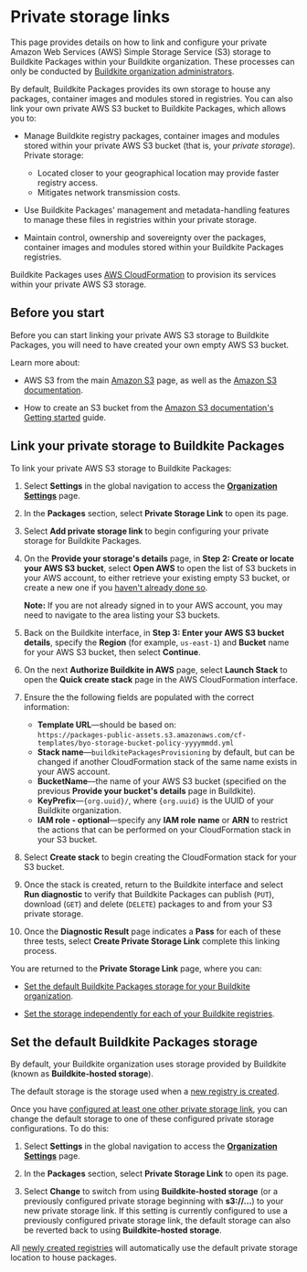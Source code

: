 # Private storage links

This page provides details on how to link and configure your private Amazon Web Services (AWS) Simple Storage Service (S3) storage to Buildkite Packages within your Buildkite organization. These processes can only be conducted by [Buildkite organization administrators](/docs/packages/permissions#manage-teams-and-permissions-organization-level-permissions).

By default, Buildkite Packages provides its own storage to house any packages, container images and modules stored in registries. You can also link your own private AWS S3 bucket to Buildkite Packages, which allows you to:

- Manage Buildkite registry packages, container images and modules stored within your private AWS S3 bucket (that is, your _private storage_). Private storage:
    * Located closer to your geographical location may provide faster registry access.
    * Mitigates network transmission costs.

- Use Buildkite Packages' management and metadata-handling features to manage these files in registries within your private storage.

- Maintain control, ownership and sovereignty over the packages, container images and modules stored within your Buildkite Packages registries.

Buildkite Packages uses [AWS CloudFormation](https://docs.aws.amazon.com/AWSCloudFormation/latest/UserGuide/Welcome.html) to provision its services within your private AWS S3 storage.

## Before you start

Before you can start linking your private AWS S3 storage to Buildkite Packages, you will need to have created your own empty AWS S3 bucket.

Learn more about:

- AWS S3 from the main [Amazon S3](https://aws.amazon.com/s3/) page, as well as the [Amazon S3 documentation](https://docs.aws.amazon.com/s3/).

- How to create an S3 bucket from the [Amazon S3 documentation's Getting started](https://docs.aws.amazon.com/AmazonS3/latest/userguide/GetStartedWithS3.html) guide.

## Link your private storage to Buildkite Packages

To link your private AWS S3 storage to Buildkite Packages:

1. Select **Settings** in the global navigation to access the [**Organization Settings**](https://buildkite.com/organizations/~/settings) page.

1. In the **Packages** section, select **Private Storage Link** to open its page.

1. Select **Add private storage link** to begin configuring your private storage for Buildkite Packages.

1. On the **Provide your storage's details** page, in **Step 2: Create or locate your AWS S3 bucket**, select **Open AWS** to open the list of S3 buckets in your AWS account, to either retrieve your existing empty S3 bucket, or create a new one if you [haven't already done so](#before-you-start).

    **Note:** If you are not already signed in to your AWS account, you may need to navigate to the area listing your S3 buckets.

1. Back on the Buildkite interface, in **Step 3: Enter your AWS S3 bucket details**, specify the **Region** (for example, `us-east-1`) and **Bucket** name for your AWS S3 bucket, then select **Continue**.

1. On the next **Authorize Buildkite in AWS** page, select **Launch Stack** to open the **Quick create stack** page in the AWS CloudFormation interface.

1. Ensure the the following fields are populated with the correct information:
    * **Template URL**—should be based on:<br/>`https://packages-public-assets.s3.amazonaws.com/cf-templates/byo-storage-bucket-policy-yyyymmdd.yml`
    * **Stack name**—`buildkitePackagesProvisioning` by default, but can be changed if another CloudFormation stack of the same name exists in your AWS account.
    * **BucketName**—the name of your AWS S3 bucket (specified on the previous **Provide your bucket's details** page in Buildkite).
    * **KeyPrefix**—`{org.uuid}/`, where `{org.uuid}` is the UUID of your Buildkite organization.
    * **IAM role - optional**—specify any **IAM role** **name** or **ARN** to restrict the actions that can be performed on your CloudFormation stack in your S3 bucket.

1. Select **Create stack** to begin creating the CloudFormation stack for your S3 bucket.

1. Once the stack is created, return to the Buildkite interface and select **Run diagnostic** to verify that Buildkite Packages can publish (`PUT`), download (`GET`) and delete (`DELETE`) packages to and from your S3 private storage.

1. Once the **Diagnostic Result** page indicates a **Pass** for each of these three tests, select **Create Private Storage Link** complete this linking process.

You are returned to the **Private Storage Link** page, where you can:

- [Set the default Buildkite Packages storage for your Buildkite organization](#set-the-default-buildkite-packages-storage).

- [Set the storage independently for each of your Buildkite registries](/docs/packages/manage-registries#update-a-registry-configure-registry-storage).

## Set the default Buildkite Packages storage

By default, your Buildkite organization uses storage provided by Buildkite (known as **Buildkite-hosted storage**).

The default storage is the storage used when a [new registry is created](/docs/packages/manage-registries#create-a-registry).

Once you have [configured at least one other private storage link](#link-your-private-storage-to-buildkite-packages), you can change the default storage to one of these configured private storage configurations. To do this:

1. Select **Settings** in the global navigation to access the [**Organization Settings**](https://buildkite.com/organizations/~/settings) page.

1. In the **Packages** section, select **Private Storage Link** to open its page.

1. Select **Change** to switch from using **Buildkite-hosted storage** (or a previously configured private storage beginning with **s3://...**) to your new private storage link. If this setting is currently configured to use a previously configured private storage link, the default storage can also be reverted back to using **Buildkite-hosted storage**.

All [newly created registries](/docs/packages/manage-registries#create-a-registry) will automatically use the default private storage location to house packages.
